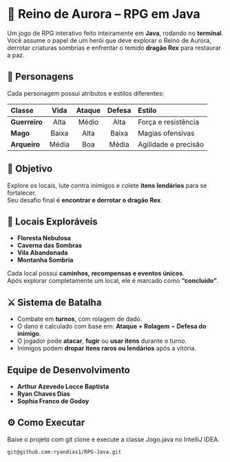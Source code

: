 # 🐉 Reino de Aurora – RPG em Java 

Um jogo de RPG interativo feito inteiramente em **Java**, rodando no **terminal**.  
Você assume o papel de um herói que deve explorar o Reino de Aurora, derrotar criaturas sombrias e enfrentar o temido **dragão Rex** para restaurar a paz.

## 🧙 Personagens 

Cada personagem possui atributos e estilos diferentes:

| Classe | Vida | Ataque | Defesa | Estilo |
|:--------|:------:|:--------:|:--------:|:---------------------------|
| **Guerreiro** | Alta | Médio | Alta | Força e resistência |
| **Mago** | Baixa | Alta | Baixa | Magias ofensivas |
| **Arqueiro** | Média | Boa | Média | Agilidade e precisão |

## 🎯 Objetivo

Explore os locais, lute contra inimigos e colete **itens lendários** para se fortalecer.  
Seu desafio final é **encontrar e derrotar o dragão Rex**.

## 🧭 Locais Exploráveis

- **Floresta Nebulosa**
- **Caverna das Sombras**  
- **Vila Abandonada**  
- **Montanha Sombria**  

Cada local possui **caminhos, recompensas e eventos únicos**.  
Após explorar completamente um local, ele é marcado como **“concluído”**.

## ⚔️ Sistema de Batalha

- Combate em **turnos**, com rolagem de dado.  
- O dano é calculado com base em: **Ataque + Rolagem − Defesa do inimigo**.  
- O jogador pode **atacar**, **fugir** ou **usar itens** durante o turno.  
- Inimigos podem **dropar itens raros ou lendários** após a vitória.

## Equipe de Desenvolvimento

- **Arthur Azevedo Locce Baptista**  
- **Ryan Chaves Dias**  
- **Sophia Franco de Godoy**

## ⚙️ Como Executar
Baixe o projeto com git clone e execute a classe Jogo.java no IntelliJ IDEA.

```bash
git@github.com:ryandias1/RPG-Java.git
